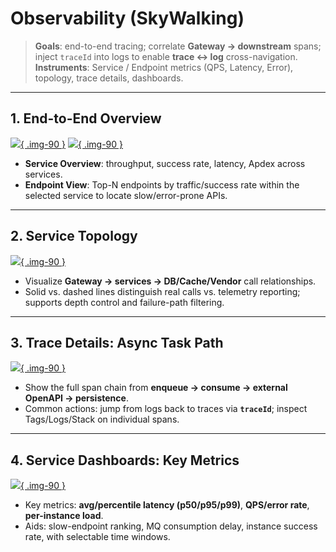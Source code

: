 # Observability (SkyWalking)

> **Goals**: end-to-end tracing; correlate **Gateway → downstream** spans; inject `traceId` into logs to enable **trace ↔ log** cross-navigation.  
> **Instruments**: Service / Endpoint metrics (QPS, Latency, Error), topology, trace details, dashboards.

---

## 1. End-to-End Overview
[![](/assets/sw-overview-services.png){ .img-90 }](/assets/sw-overview-services.png)
[![](/assets/sw-overview-endpoints.png){ .img-90 }](/assets/sw-overview-endpoints.png)

- **Service Overview**: throughput, success rate, latency, Apdex across services.  
- **Endpoint View**: Top-N endpoints by traffic/success rate within the selected service to locate slow/error-prone APIs.

---

## 2. Service Topology
[![](/assets/sw-topology.png){ .img-90 }](/assets/sw-topology.png)

- Visualize **Gateway → services → DB/Cache/Vendor** call relationships.  
- Solid vs. dashed lines distinguish real calls vs. telemetry reporting; supports depth control and failure-path filtering.

---

## 3. Trace Details: Async Task Path
[![](/assets/sw-trace.png){ .img-90 }](/assets/sw-trace.png)

- Show the full span chain from **enqueue → consume → external OpenAPI → persistence**.  
- Common actions: jump from logs back to traces via **`traceId`**; inspect Tags/Logs/Stack on individual spans.

---

## 4. Service Dashboards: Key Metrics
[![](/assets/sw-dashboard.png){ .img-90 }](/assets/sw-dashboard.png)

- Key metrics: **avg/percentile latency (p50/p95/p99)**, **QPS/error rate**, **per-instance load**.  
- Aids: slow-endpoint ranking, MQ consumption delay, instance success rate, with selectable time windows.
